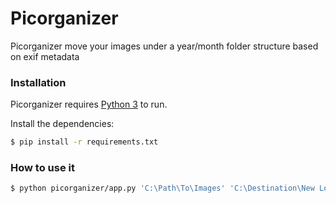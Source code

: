 # Picorganizer

Picorganizer move your images under a year/month folder structure based on exif metadata

### Installation

Picorganizer requires [Python 3](https://www.python.org/) to run.

Install the dependencies:

```sh
$ pip install -r requirements.txt
```

### How to use it

```sh
$ python picorganizer/app.py 'C:\Path\To\Images' 'C:\Destination\New Location'
```
